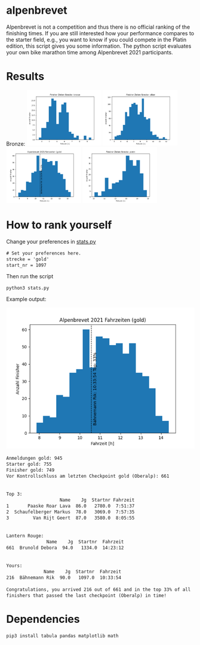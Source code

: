 # alpenbrevet
Alpenbrevet is not a competition and thus there is no official ranking of the finishing times. 
If you are still interested how your performance compares to the starter field, e.g., you want to know if you could compete in the Platin edition, this script gives you some information.
The python script evaluates your own bike marathon time among Alpenbrevet 2021 participants.

# Results

Bronze:
<img src="result/bronze.png" alt="Bronze result" style="width:200px;"/>
<img src="result/silber.png" alt="Silber result" style="width:200px;"/>
<img src="result/gold.png" alt="Gold result" style="width:200px;"/>
<img src="result/platin.png" alt="Platin result" style="width:200px;"/>

# How to rank yourself
Change your preferences in [stats.py](stats.py#L7-L9)
```
# Set your preferences here.
strecke = 'gold'
start_nr = 1097
```

Then run the script
```
python3 stats.py
```

Example output:

![Gold result](result/gold.png)

```
Anmeldungen gold: 945
Starter gold: 755
Finisher gold: 749
Vor Kontrollschluss am letzten Checkpoint gold (Oberalp): 661


Top 3: 
                    Name    Jg  Startnr Fahrzeit
1       Paaske Roar Lava  86.0   2780.0  7:51:37
2  Schaufelberger Markus  78.0   3069.0  7:57:35
3         Van Rijt Geert  87.0   3580.0  8:05:55


Lantern Rouge: 
               Name    Jg  Startnr  Fahrzeit
661  Brunold Debora  94.0   1334.0  14:23:12


Yours: 
              Name    Jg  Startnr  Fahrzeit
216  Bähnemann Rik  90.0   1097.0  10:33:54

Congratulations, you arrived 216 out of 661 and in the top 33% of all finishers that passed the last checkpoint (Oberalp) in time!
```

# Dependencies
```
pip3 install tabula pandas matplotlib math
```
